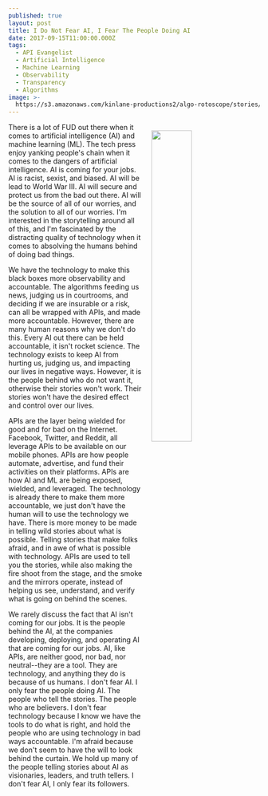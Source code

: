 ```yaml
---
published: true
layout: post
title: I Do Not Fear AI, I Fear The People Doing AI
date: 2017-09-15T11:00:00.000Z
tags:
  - API Evangelist
  - Artificial Intelligence
  - Machine Learning
  - Observability
  - Transparency
  - Algorithms
image: >-
  https://s3.amazonaws.com/kinlane-productions2/algo-rotoscope/stories/servers-blue-circuit.jpg
---
```

<p><img src="https://s3.amazonaws.com/kinlane-productions2/algo-rotoscope/stories/servers-blue-circuit.jpg" align="right" width="40%" style="padding: 15px;" /></p>There is a lot of FUD out there when it comes to artificial intelligence (AI) and machine learning (ML). The tech press enjoy yanking people's chain when it comes to the dangers of artificial intelligence. AI is coming for your jobs. AI is racist, sexist, and biased. AI will be lead to World War III. AI will secure and protect us from the bad out there. AI will be the source of all of our worries, and the solution to all of our worries. I'm interested in the storytelling around all of this, and I'm fascinated by the distracting quality of technology when it comes to absolving the humans behind of doing bad things. 

We have the technology to make this black boxes more observability and accountable. The algorithms feeding us news, judging us in courtrooms, and deciding if we are insurable or a risk, can all be wrapped with APIs, and made more accountable. However, there are many human reasons why we don't do this. Every AI out there can be held accountable, it isn't rocket science. The technology exists to keep AI from hurting us, judging us, and impacting our lives in negative ways. However, it is the people behind who do not want it, otherwise their stories won't work. Their stories won't have the desired effect and control over our lives. 

APIs are the layer being wielded for good and for bad on the Internet. Facebook, Twitter, and Reddit, all leverage APIs to be available on our mobile phones. APIs are how people automate, advertise, and fund their activities on their platforms. APIs are how AI and ML are being exposed, wielded, and leveraged. The technology is already there to make them more accountable, we just don't have the human will to use the technology we have. There is more money to be made in telling wild stories about what is possible. Telling stories that make folks afraid, and in awe of what is possible with technology. APIs are used to tell you the stories, while also making the fire shoot from the stage, and the smoke and the mirrors operate, instead of helping us see, understand, and verify what is going on behind the scenes. 

We rarely discuss the fact that AI isn't coming for our jobs. It is the people behind the AI, at the companies developing, deploying, and operating AI that are coming for our jobs. AI, like APIs, are neither good, nor bad, nor neutral--they are a tool. They are technology, and anything they do is because of us humans. I don't fear AI. I only fear the people doing AI. The people who tell the stories. The people who are believers. I don't fear technology because I know we have the tools to do what is right, and hold the people who are using technology in bad ways accountable. I'm afraid because we don't seem to have the will to look behind the curtain. We hold up many of the people telling stories about AI as visionaries, leaders, and truth tellers. I don't fear AI, I only fear its followers.